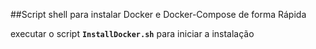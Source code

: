 ##Script shell para instalar Docker e Docker-Compose de forma Rápida

executar o script **`InstallDocker.sh`** para iniciar a instalação 
